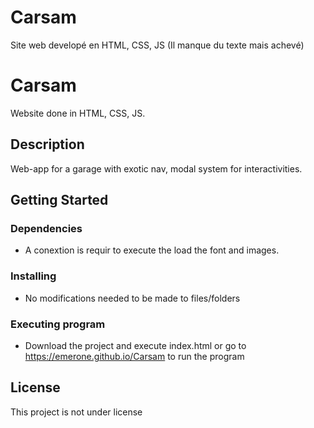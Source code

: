 # Carsam

Site web developé en HTML, CSS, JS
(Il manque du texte mais achevé)

# Carsam

Website done in HTML, CSS, JS.

## Description

Web-app for a garage with exotic nav, modal system for interactivities.

## Getting Started

### Dependencies

* A conextion is requir to execute the load the font and images. 

### Installing

* No modifications needed to be made to files/folders

### Executing program

* Download the project and execute index.html or go to https://emerone.github.io/Carsam to run the program

## License

This project is not under license
